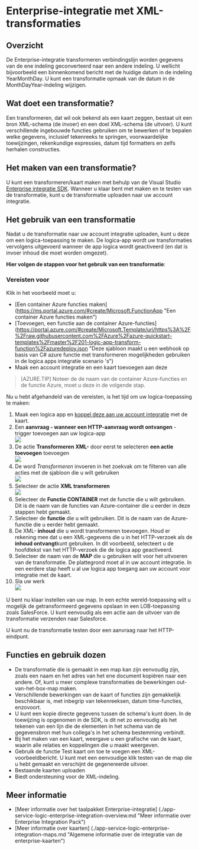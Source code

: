 <properties 
    pageTitle="Overzicht van Enterprise-integratie Pack | App-Service van Microsoft Azure | Microsoft Azure" 
    description="Gebruik de functies van Enterprise Integration Pack om het proces en integratie scenario's voor bedrijven met Microsoft Azure App-service inschakelen" 
    services="logic-apps" 
    documentationCenter=".net,nodejs,java"
    authors="msftman" 
    manager="erikre" 
    editor="cgronlun"/>

<tags 
    ms.service="logic-apps" 
    ms.workload="integration" 
    ms.tgt_pltfrm="na" 
    ms.devlang="na" 
    ms.topic="article" 
    ms.date="07/08/2016" 
    ms.author="deonhe"/>

# <a name="enterprise-integration-with-xml-transforms"></a>Enterprise-integratie met XML-transformaties

## <a name="overview"></a>Overzicht
De Enterprise-integratie transformeren verbindingslijn worden gegevens van de ene indeling geconverteerd naar een andere indeling. U wellicht bijvoorbeeld een binnenkomend bericht met de huidige datum in de indeling YearMonthDay. U kunt een transformatie opmaak van de datum in de MonthDayYear-indeling wijzigen.

## <a name="what-does-a-transform-do"></a>Wat doet een transformatie?
Een transformeren, dat wil ook bekend als een kaart zeggen, bestaat uit een bron XML-schema (de invoer) en een doel XML-schema (de uitvoer). U kunt verschillende ingebouwde functies gebruiken om te bewerken of te bepalen welke gegevens, inclusief tekenreeks te springen, voorwaardelijke toewijzingen, rekenkundige expressies, datum tijd formatters en zelfs herhalen constructies.

## <a name="how-to-create-a-transform"></a>Het maken van een transformatie?
U kunt een transformeren/kaart maken met behulp van de Visual Studio [Enterprise integratie SDK](https://aka.ms/vsmapsandschemas). Wanneer u klaar bent met maken en te testen van de transformatie, kunt u de transformatie uploaden naar uw account integratie. 

## <a name="how-to-use-a-transform"></a>Het gebruik van een transformatie
Nadat u de transformatie naar uw account integratie uploaden, kunt u deze om een logica-toepassing te maken. De logica-app wordt uw transformaties vervolgens uitgevoerd wanneer de app logica wordt geactiveerd (en dat is invoer inhoud die moet worden omgezet).

**Hier volgen de stappen voor het gebruik van een transformatie**:

### <a name="prerequisites"></a>Vereisten voor 
Klik in het voorbeeld moet u:  

-  [Een container Azure functies maken] (https://ms.portal.azure.com/#create/Microsoft.FunctionApp "Een container Azure functies maken")  
-  [Toevoegen, een functie aan de container Azure-functies] (https://portal.azure.com/#create/Microsoft.Template/uri/https%3A%2F%2Fraw.githubusercontent.com%2FAzure%2Fazure-quickstart-templates%2Fmaster%2F201-logic-app-transform-function%2Fazuredeploy.json "Deze sjabloon maakt u een webhook op basis van C# azure functie met transformeren mogelijkheden gebruiken in de logica apps integratie scenario 's")    
-  Maak een account integratie en een kaart toevoegen aan deze  

>[AZURE.TIP] Noteer de de naam van de container Azure-functies en de functie Azure, moet u deze in de volgende stap.  

Nu u hebt afgehandeld van de vereisten, is het tijd om uw logica-toepassing te maken:  

1. Maak een logica app en [koppel deze aan uw account integratie](./app-service-logic-enterprise-integration-accounts.md "leren hoe u kunt een account integratie aan een app logica koppelen") met de kaart.
2. Een **aanvraag - wanneer een HTTP-aanvraag wordt ontvangen** -trigger toevoegen aan uw logica-app  
![](./media/app-service-logic-enterprise-integration-transforms/transform-1.png)    
3. De actie **Transformeren XML-** door eerst te selecteren **een actie toevoegen** toevoegen   
![](./media/app-service-logic-enterprise-integration-transforms/transform-2.png)   
4. De word *Transformeren* invoeren in het zoekvak om te filteren van alle acties met de sjabloon die u wilt gebruiken  
![](./media/app-service-logic-enterprise-integration-transforms/transform-3.png)  
5. Selecteer de actie **XML transformeren**   
![](./media/app-service-logic-enterprise-integration-transforms/transform-4.png)  
6. Selecteer de **Functie CONTAINER** met de functie die u wilt gebruiken. Dit is de naam van de functies van Azure-container die u eerder in deze stappen hebt gemaakt.
7. Selecteer de **functie** die u wilt gebruiken. Dit is de naam van de Azure-functie die u eerder hebt gemaakt.
8. De XML- **inhoud** die u wordt transformeren toevoegen. Houd er rekening mee dat u een XML-gegevens die u in het HTTP-verzoek als de **inhoud ontvangt**kunt gebruiken. In dit voorbeeld, selecteert u de hoofdtekst van het HTTP-verzoek die de logica app geactiveerd.
9. Selecteer de naam van de **MAP** die u gebruiken wilt voor het uitvoeren van de transformatie. De plattegrond moet al in uw account integratie. In een eerdere stap heeft u al uw logica app toegang aan uw account voor integratie met de kaart.
10. Sla uw werk  
![](./media/app-service-logic-enterprise-integration-transforms/transform-5.png) 

U bent nu klaar instellen van uw map. In een echte wereld-toepassing wilt u mogelijk de getransformeerd gegevens opslaan in een LOB-toepassing zoals SalesForce. U kunt eenvoudig als een actie aan de uitvoer van de transformatie verzenden naar Salesforce. 

U kunt nu de transformatie testen door een aanvraag naar het HTTP-eindpunt.  

## <a name="features-and-use-cases"></a>Functies en gebruik dozen

- De transformatie die is gemaakt in een map kan zijn eenvoudig zijn, zoals een naam en het adres van het ene document kopiëren naar een andere. Of, kunt u meer complexe transformaties de bewerkingen out-van-het-box-map maken.  
- Verschillende bewerkingen van de kaart of functies zijn gemakkelijk beschikbaar is, met inbegrip van tekenreeksen, datum time-functies, enzovoort.  
- U kunt een kopie directe gegevens tussen de schema's kunt doen. In de toewijzing is opgenomen in de SDK, is dit net zo eenvoudig als het tekenen van een lijn die de elementen in het schema van de gegevensbron met hun collega's in het schema bestemming verbindt.  
- Bij het maken van een kaart, weergave u een grafische van de kaart, waarin alle relaties en koppelingen die u maakt weergeven.
- Gebruik de functie Test kaart om toe te voegen een XML-voorbeeldbericht. U kunt met een eenvoudige klik testen van de map die u hebt gemaakt en verschijnt de gegenereerde uitvoer.  
- Bestaande kaarten uploaden  
- Biedt ondersteuning voor de XML-indeling.


## <a name="learn-more"></a>Meer informatie
- [Meer informatie over het taalpakket Enterprise-integratie] (./app-service-logic-enterprise-integration-overview.md "Meer informatie over Enterprise Integration Pack")  
- [Meer informatie over kaarten] (./app-service-logic-enterprise-integration-maps.md "Algemene informatie over de integratie van de enterprise-kaarten")  
 